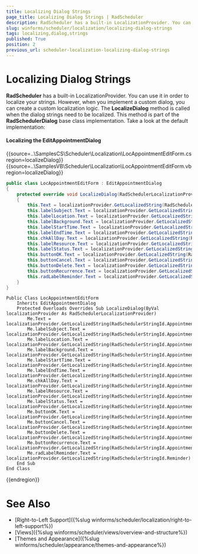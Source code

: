 ```yaml
---
title: Localizing Dialog Strings
page_title: Localizing Dialog Strings | RadScheduler
description: RadScheduler has a built-in LocalizationProvider. You can use it in order to localize your strings. However, when you implement a custom dialog, you can create a custom localization logic.
slug: winforms/scheduler/localization/localizing-dialog-strings
tags: localizing,dialog,strings
published: True
position: 2
previous_url: scheduler-localization-localizing-dialog-strings
---
```


# Localizing Dialog Strings

__RadScheduler__ has a built-in LocalizationProvider. You can use it in order to localize your strings. However, when you implement a custom dialog, you can create a custom localization logic. The __LocalizeDialog__ method is called when the dialog strings need to be localized. This method is part of the __RadSchedulerDialog__ base class implementation. Take a look at the default implementation:

#### Localizing the EditAppointmentDialog

{{source=..\SamplesCS\Scheduler\Localization\LocAppointmentEditForm.cs region=localizeDialog}} 
{{source=..\SamplesVB\Scheduler\Localization\LocAppointmentEditForm.vb region=localizeDialog}} 

````C#
public class LocAppointmentEditForm : EditAppointmentDialog
{
    protected override void LocalizeDialog(RadSchedulerLocalizationProvider localizationProvider)
    {
        this.Text = localizationProvider.GetLocalizedString(RadSchedulerStringId.AppointmentDialogTitle);
        this.labelSubject.Text = localizationProvider.GetLocalizedString(RadSchedulerStringId.AppointmentDialogSubject);
        this.labelLocation.Text = localizationProvider.GetLocalizedString(RadSchedulerStringId.AppointmentDialogLocation);
        this.labelBackground.Text = localizationProvider.GetLocalizedString(RadSchedulerStringId.AppointmentDialogBackground);
        this.labelStartTime.Text = localizationProvider.GetLocalizedString(RadSchedulerStringId.AppointmentDialogStartTime);
        this.labelEndTime.Text = localizationProvider.GetLocalizedString(RadSchedulerStringId.AppointmentDialogEndTime);
        this.chkAllDay.Text = localizationProvider.GetLocalizedString(RadSchedulerStringId.AppointmentDialogAllDay);
        this.labelResource.Text = localizationProvider.GetLocalizedString(RadSchedulerStringId.AppointmentDialogResource);
        this.labelStatus.Text = localizationProvider.GetLocalizedString(RadSchedulerStringId.AppointmentDialogStatus);
        this.buttonOK.Text = localizationProvider.GetLocalizedString(RadSchedulerStringId.AppointmentDialogOK);
        this.buttonCancel.Text = localizationProvider.GetLocalizedString(RadSchedulerStringId.AppointmentDialogCancel);
        this.buttonDelete.Text = localizationProvider.GetLocalizedString(RadSchedulerStringId.AppointmentDialogDelete);
        this.buttonRecurrence.Text = localizationProvider.GetLocalizedString(RadSchedulerStringId.AppointmentDialogRecurrence);
        this.radLabelReminder.Text = localizationProvider.GetLocalizedString(RadSchedulerStringId.Reminder);
    }
}

````
````VB.NET
Public Class LocAppointmentEditForm
    Inherits EditAppointmentDialog
    Protected Overloads Overrides Sub LocalizeDialog(ByVal localizationProvider As RadSchedulerLocalizationProvider)
        Me.Text = localizationProvider.GetLocalizedString(RadSchedulerStringId.AppointmentDialogTitle)
        Me.labelSubject.Text = localizationProvider.GetLocalizedString(RadSchedulerStringId.AppointmentDialogSubject)
        Me.labelLocation.Text = localizationProvider.GetLocalizedString(RadSchedulerStringId.AppointmentDialogLocation)
        Me.labelBackground.Text = localizationProvider.GetLocalizedString(RadSchedulerStringId.AppointmentDialogBackground)
        Me.labelStartTime.Text = localizationProvider.GetLocalizedString(RadSchedulerStringId.AppointmentDialogStartTime)
        Me.labelEndTime.Text = localizationProvider.GetLocalizedString(RadSchedulerStringId.AppointmentDialogEndTime)
        Me.chkAllDay.Text = localizationProvider.GetLocalizedString(RadSchedulerStringId.AppointmentDialogAllDay)
        Me.labelResource.Text = localizationProvider.GetLocalizedString(RadSchedulerStringId.AppointmentDialogResource)
        Me.labelStatus.Text = localizationProvider.GetLocalizedString(RadSchedulerStringId.AppointmentDialogStatus)
        Me.buttonOK.Text = localizationProvider.GetLocalizedString(RadSchedulerStringId.AppointmentDialogOK)
        Me.buttonCancel.Text = localizationProvider.GetLocalizedString(RadSchedulerStringId.AppointmentDialogCancel)
        Me.buttonDelete.Text = localizationProvider.GetLocalizedString(RadSchedulerStringId.AppointmentDialogDelete)
        Me.buttonRecurrence.Text = localizationProvider.GetLocalizedString(RadSchedulerStringId.AppointmentDialogRecurrence)
        Me.radLabelReminder.Text = localizationProvider.GetLocalizedString(RadSchedulerStringId.Reminder)
    End Sub
End Class

````

{{endregion}}

# See Also

* [Right-to-Left Support]({%slug winforms/scheduler/localization/right-to-left-support%})
* [Views]({%slug winforms/scheduler/views/overview-and-structure%})
* [Themes and Appearance]({%slug winforms/scheduler/appearance/themes-and-appearance%})